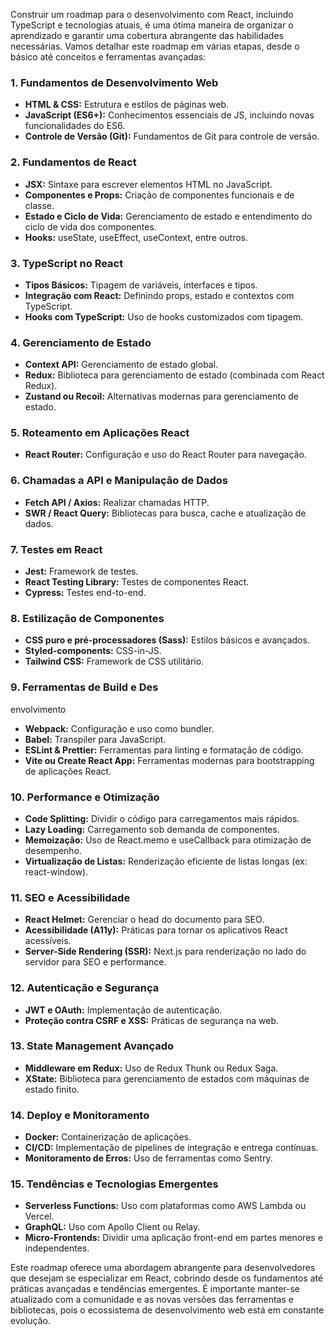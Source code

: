 Construir um roadmap para o desenvolvimento com React, incluindo TypeScript e tecnologias atuais, é uma ótima maneira de organizar o aprendizado e garantir uma cobertura abrangente das habilidades necessárias. Vamos detalhar este roadmap em várias etapas, desde o básico até conceitos e ferramentas avançadas:

### 1. Fundamentos de Desenvolvimento Web
- **HTML & CSS:** Estrutura e estilos de páginas web.
- **JavaScript (ES6+):** Conhecimentos essenciais de JS, incluindo novas funcionalidades do ES6.
- **Controle de Versão (Git):** Fundamentos de Git para controle de versão.

### 2. Fundamentos de React
- **JSX:** Sintaxe para escrever elementos HTML no JavaScript.
- **Componentes e Props:** Criação de componentes funcionais e de classe.
- **Estado e Ciclo de Vida:** Gerenciamento de estado e entendimento do ciclo de vida dos componentes.
- **Hooks:** useState, useEffect, useContext, entre outros.

### 3. TypeScript no React
- **Tipos Básicos:** Tipagem de variáveis, interfaces e tipos.
- **Integração com React:** Definindo props, estado e contextos com TypeScript.
- **Hooks com TypeScript:** Uso de hooks customizados com tipagem.

### 4. Gerenciamento de Estado
- **Context API:** Gerenciamento de estado global.
- **Redux:** Biblioteca para gerenciamento de estado (combinada com React Redux).
- **Zustand ou Recoil:** Alternativas modernas para gerenciamento de estado.

### 5. Roteamento em Aplicações React
- **React Router:** Configuração e uso do React Router para navegação.

### 6. Chamadas a API e Manipulação de Dados
- **Fetch API / Axios:** Realizar chamadas HTTP.
- **SWR / React Query:** Bibliotecas para busca, cache e atualização de dados.

### 7. Testes em React
- **Jest:** Framework de testes.
- **React Testing Library:** Testes de componentes React.
- **Cypress:** Testes end-to-end.

### 8. Estilização de Componentes
- **CSS puro e pré-processadores (Sass):** Estilos básicos e avançados.
- **Styled-components:** CSS-in-JS.
- **Tailwind CSS:** Framework de CSS utilitário.

### 9. Ferramentas de Build e Des

envolvimento
- **Webpack:** Configuração e uso como bundler.
- **Babel:** Transpiler para JavaScript.
- **ESLint & Prettier:** Ferramentas para linting e formatação de código.
- **Vite ou Create React App:** Ferramentas modernas para bootstrapping de aplicações React.

### 10. Performance e Otimização
- **Code Splitting:** Dividir o código para carregamentos mais rápidos.
- **Lazy Loading:** Carregamento sob demanda de componentes.
- **Memoização:** Uso de React.memo e useCallback para otimização de desempenho.
- **Virtualização de Listas:** Renderização eficiente de listas longas (ex: react-window).

### 11. SEO e Acessibilidade
- **React Helmet:** Gerenciar o head do documento para SEO.
- **Acessibilidade (A11y):** Práticas para tornar os aplicativos React acessíveis.
- **Server-Side Rendering (SSR):** Next.js para renderização no lado do servidor para SEO e performance.

### 12. Autenticação e Segurança
- **JWT e OAuth:** Implementação de autenticação.
- **Proteção contra CSRF e XSS:** Práticas de segurança na web.

### 13. State Management Avançado
- **Middleware em Redux:** Uso de Redux Thunk ou Redux Saga.
- **XState:** Biblioteca para gerenciamento de estados com máquinas de estado finito.

### 14. Deploy e Monitoramento
- **Docker:** Containerização de aplicações.
- **CI/CD:** Implementação de pipelines de integração e entrega contínuas.
- **Monitoramento de Erros:** Uso de ferramentas como Sentry.

### 15. Tendências e Tecnologias Emergentes
- **Serverless Functions:** Uso com plataformas como AWS Lambda ou Vercel.
- **GraphQL:** Uso com Apollo Client ou Relay.
- **Micro-Frontends:** Dividir uma aplicação front-end em partes menores e independentes.

Este roadmap oferece uma abordagem abrangente para desenvolvedores que desejam se especializar em React, cobrindo desde os fundamentos até práticas avançadas e tendências emergentes. É importante manter-se atualizado com a comunidade e as novas versões das ferramentas e bibliotecas, pois o ecossistema de desenvolvimento web está em constante evolução.